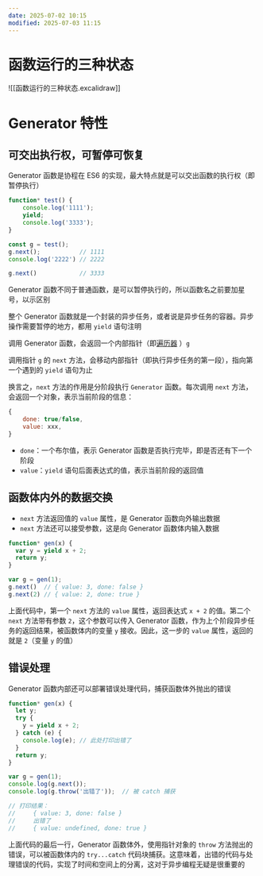 ```yaml
---
date: 2025-07-02 10:15
modified: 2025-07-03 11:15
---
```


# 函数运行的三种状态

![[函数运行的三种状态.excalidraw]]

# Generator 特性

## 可交出执行权，可暂停可恢复

Generator 函数是协程在 ES6 的实现，最大特点就是可以交出函数的执行权（即暂停执行）

```js
function* test() {
    console.log('1111');
    yield;
    console.log('3333');
}

const g = test();
g.next();           // 1111
console.log('2222') // 2222

g.next()            // 3333
```

Generator 函数不同于普通函数，是可以暂停执行的，所以函数名之前要加星号，以示区别

整个 Generator 函数就是一个封装的异步任务，或者说是异步任务的容器。异步操作需要暂停的地方，都用 `yield` 语句注明

调用 Generator 函数，会返回一个内部指针（即[遍历器]( https://link.juejin.cn/?target=https%3A%2F%2Fes6.ruanyifeng.com%2F%23docs%2Fiterator " https://es6.ruanyifeng.com/#docs/iterator" ) ）`g`

调用指针 `g` 的 `next` 方法，会移动内部指针（即执行异步任务的第一段），指向第一个遇到的 `yield` 语句为止

换言之，`next` 方法的作用是分阶段执行 `Generator` 函数。每次调用 `next` 方法，会返回一个对象，表示当前阶段的信息：

```js
{
    done: true/false,
    value: xxx,
}
```

- `done`：一个布尔值，表示 Generator 函数是否执行完毕，即是否还有下一个阶段
- `value`：`yield` 语句后面表达式的值，表示当前阶段的返回值

## 函数体内外的数据交换

- `next` 方法返回值的 `value` 属性，是 Generator 函数向外输出数据
- `next` 方法还可以接受参数，这是向 Generator 函数体内输入数据

```js
function* gen(x) {
  var y = yield x + 2;
  return y;
}

var g = gen(1);
g.next()  // { value: 3, done: false }
g.next(2) // { value: 2, done: true }
```

上面代码中，第一个 `next` 方法的 `value` 属性，返回表达式 `x + 2` 的值。第二个 `next` 方法带有参数 `2`，这个参数可以传入 Generator 函数，作为上个阶段异步任务的返回结果，被函数体内的变量 `y` 接收。因此，这一步的 `value` 属性，返回的就是 `2`（变量 `y` 的值）

## 错误处理

Generator 函数内部还可以部署错误处理代码，捕获函数体外抛出的错误

```js
function* gen(x) {
  let y;
  try {
    y = yield x + 2;
  } catch (e) { 
    console.log(e); // 此处打印出错了
  }
  return y;
}

var g = gen(1);
console.log(g.next()); 
console.log(g.throw('出错了'));  // 被 catch 捕获

// 打印结果：
//     { value: 3, done: false }
//     出错了
//     { value: undefined, done: true }
```

上面代码的最后一行，Generator 函数体外，使用指针对象的 `throw` 方法抛出的错误，可以被函数体内的 `try...catch` 代码块捕获。这意味着，出错的代码与处理错误的代码，实现了时间和空间上的分离，这对于异步编程无疑是很重要的

